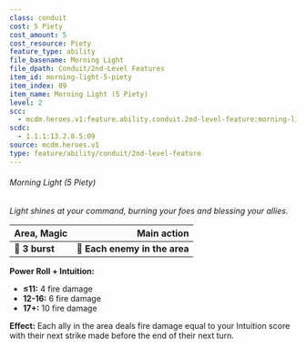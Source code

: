 ```yaml
---
class: conduit
cost: 5 Piety
cost_amount: 5
cost_resource: Piety
feature_type: ability
file_basename: Morning Light
file_dpath: Conduit/2nd-Level Features
item_id: morning-light-5-piety
item_index: 09
item_name: Morning Light (5 Piety)
level: 2
scc:
  - mcdm.heroes.v1:feature.ability.conduit.2nd-level-feature:morning-light-5-piety
scdc:
  - 1.1.1:13.2.8.5:09
source: mcdm.heroes.v1
type: feature/ability/conduit/2nd-level-feature
---
```


###### Morning Light (5 Piety)

*Light shines at your command, burning your foes and blessing your allies.*

| **Area, Magic** |               **Main action** |
| --------------- | ----------------------------: |
| **📏 3 burst**  | **🎯 Each enemy in the area** |

**Power Roll + Intuition:**

- **≤11:** 4 fire damage
- **12-16:** 6 fire damage
- **17+:** 10 fire damage

**Effect:** Each ally in the area deals fire damage equal to your Intuition score with their next strike made before the end of their next turn.
